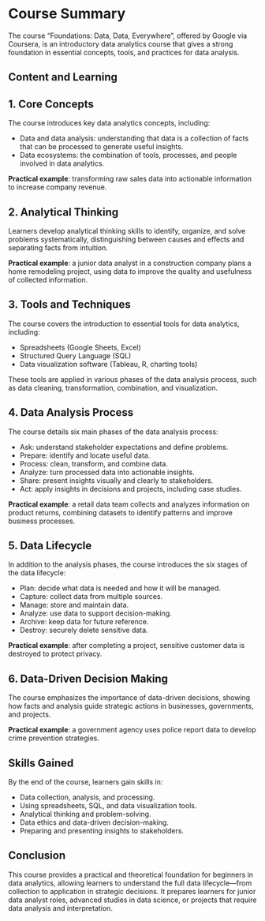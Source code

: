 # Course Summary

The course “Foundations: Data, Data, Everywhere”, offered by Google via Coursera, is an introductory data analytics course that  gives a  strong foundation in essential concepts, tools, and practices for data analysis. 

## Content and Learning
## 1. Core Concepts

The course introduces key data analytics concepts, including:

* Data and data analysis: understanding that data is a collection of facts that can be processed to generate useful insights.
* Data ecosystems: the combination of tools, processes, and people involved in data analytics.

**Practical example**: transforming raw sales data into actionable information to increase company revenue.

## 2. Analytical Thinking

Learners develop analytical thinking skills to identify, organize, and solve problems systematically, distinguishing between causes and effects and separating facts from intuition.

**Practical example**: a junior data analyst in a construction company plans a home remodeling project, using data to improve the quality and usefulness of collected information.

## 3. Tools and Techniques

The course covers the introduction to essential tools for data analytics, including:

* Spreadsheets (Google Sheets, Excel)
* Structured Query Language (SQL)
* Data visualization software (Tableau, R, charting tools)

These tools are applied in various phases of the data analysis process, such as data cleaning, transformation, combination, and visualization.

## 4. Data Analysis Process

The course details six main phases of the data analysis process:

* Ask: understand stakeholder expectations and define problems.
* Prepare: identify and locate useful data.
* Process: clean, transform, and combine data.
* Analyze: turn processed data into actionable insights.
* Share: present insights visually and clearly to stakeholders.
* Act: apply insights in decisions and projects, including case studies.

**Practical example**: a retail data team collects and analyzes information on product returns, combining datasets to identify patterns and improve business processes.

## 5. Data Lifecycle

In addition to the analysis phases, the course introduces the six stages of the data lifecycle:

* Plan: decide what data is needed and how it will be managed.
* Capture: collect data from multiple sources.
* Manage: store and maintain data.
* Analyze: use data to support decision-making.
* Archive: keep data for future reference.
* Destroy: securely delete sensitive data.

**Practical example**: after completing a project, sensitive customer data is destroyed to protect privacy.

## 6. Data-Driven Decision Making

The course emphasizes the importance of data-driven decisions, showing how facts and analysis guide strategic actions in businesses, governments, and projects.

**Practical example**: a government agency uses police report data to develop crime prevention strategies.

## Skills Gained

By the end of the course, learners gain skills in:

* Data collection, analysis, and processing.
* Using spreadsheets, SQL, and data visualization tools.
* Analytical thinking and problem-solving.
* Data ethics and data-driven decision-making.
* Preparing and presenting insights to stakeholders.

## Conclusion

This course provides a practical and theoretical foundation for beginners in data analytics, allowing learners to understand the full data lifecycle—from collection to application in strategic decisions. It prepares learners for junior data analyst roles, advanced studies in data science, or projects that require data analysis and interpretation.